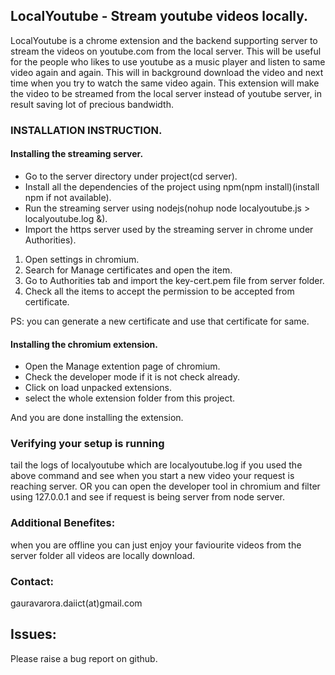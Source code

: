 LocalYoutube - Stream youtube videos locally.
---------------------------------------------------

LocalYoutube is a chrome extension and the backend supporting server to stream the videos on youtube.com from the local server. This will be useful for the people who likes to use youtube as a  music player and listen to same video again and again.
This will in background download the video and next time when you try to watch the same video again. This extension will make the video to be streamed from the local server instead of youtube server, in result saving lot of precious bandwidth.

### INSTALLATION INSTRUCTION.

#### Installing the streaming server.

* Go to the server directory under project(cd server).
* Install all the dependencies of the project using npm(npm install)(install npm if not available).
* Run the streaming server using nodejs(nohup node localyoutube.js > localyoutube.log &).
* Import the https server used by the streaming server in chrome under Authorities).
1. Open settings in chromium.
2. Search for Manage certificates and open the item.
3. Go to Authorities tab and import the key-cert.pem file from server folder.
4. Check all the items to accept the permission to be accepted from certificate.

PS: you can generate a new certificate and use that certificate for same.

#### Installing the chromium extension.

* Open the Manage extention page of chromium.
* Check the developer mode if it is not check already.
* Click on load unpacked extensions.
* select the whole extension folder from this project.

And you are done installing the extension.

### Verifying your setup is running

tail the logs of localyoutube which are localyoutube.log if you used the above command and see when you start a new video
your request is reaching server.
OR you can open the developer tool in chromium and filter using 127.0.0.1 and see if request is being server from node server.

### Additional Benefites:

when you are offline you can just enjoy your faviourite videos from the server folder all videos are locally download.


### Contact:

gauravarora.daiict(at)gmail.com

## Issues:
Please raise a bug report on github.
